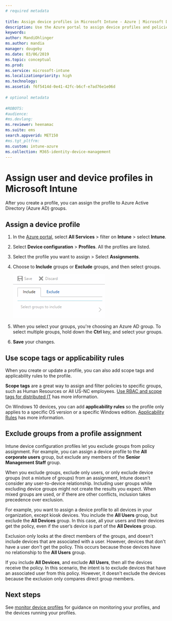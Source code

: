 ```yaml
---
# required metadata

title: Assign device profiles in Microsoft Intune - Azure | Microsoft Docs
description: Use the Azure portal to assign device profiles and policies to users and devices. Learn how to exclude groups from a profile assignment in Microsoft Intune.
keywords:
author: MandiOhlinger
ms.author: mandia
manager: dougeby
ms.date: 03/06/2019
ms.topic: conceptual
ms.prod:
ms.service: microsoft-intune
ms.localizationpriority: high
ms.technology:
ms.assetid: f6f5414d-0e41-42fc-b6cf-e7ad76e1e06d

# optional metadata

#ROBOTS:
#audience:
#ms.devlang:
ms.reviewer: heenamac
ms.suite: ems
search.appverid: MET150
#ms.tgt_pltfrm:
ms.custom: intune-azure
ms.collection: M365-identity-device-management
---
```


# Assign user and device profiles in Microsoft Intune

After you create a profile, you can assign the profile to Azure Active Directory (Azure AD) groups.

## Assign a device profile

1. In the [Azure portal](https://portal.azure.com), select **All Services** > filter on **Intune** > select **Intune**.
2. Select **Device configuration** > **Profiles**. All the profiles are listed.
3. Select the profile you want to assign > Select **Assignments**.
4. Choose to **Include** groups or **Exclude** groups, and then select groups.  

    ![Screenshot of options to include or exclude groups from a profile assignment](./media/group-include-exclude.png)

5. When you select your groups, you're choosing an Azure AD group. To select multiple groups, hold down the **Ctrl** key, and select your groups.
6. **Save** your changes.

## Use scope tags or applicability rules

When you create or update a profile, you can also add scope tags and applicability rules to the profile.

**Scope tags** are a great way to assign and filter policies to specific groups, such as Human Resources or All US-NC employees. [Use RBAC and scope tags for distributed IT](scope-tags.md) has more information.

On Windows 10 devices, you can add **applicability rules** so the profile only applies to a specific OS version or a specific Windows edition. [Applicability Rules](device-profile-create.md#applicability-rules) has more information.

## Exclude groups from a profile assignment

Intune device configuration profiles let you exclude groups from policy assignment. For example, you can assign a device profile to the **All corporate users** group, but exclude any members of the **Senior Management Staff** group.

When you exclude groups, exclude only users, or only exclude device groups (not a mixture of groups) from an assignment, Intune doesn't consider any user-to-device relationship. Including user groups while excluding device groups might not create the results you expect. When mixed groups are used, or if there are other conflicts, inclusion takes precedence over exclusion.

For example, you want to assign a device profile to all devices in your organization, except kiosk devices. You include the **All Users** group, but exclude the **All Devices** group. In this case, all your users and their devices get the policy, even if the user’s device is part of the **All Devices** group.

Exclusion only looks at the direct members of the groups, and doesn't include devices that are associated with a user. However, devices that don't have a user don't get the policy. This occurs because those devices have no relationship to the **All Users** group.

If you include **All Devices**, and exclude **All Users**, then all the devices receive the policy. In this scenario, the intent is to exclude devices that have an associated user from this policy. However, it doesn't exclude the devices because the exclusion only compares direct group members.

## Next steps

See [monitor device profiles](device-profile-monitor.md) for guidance on monitoring your profiles, and the devices running your profiles.